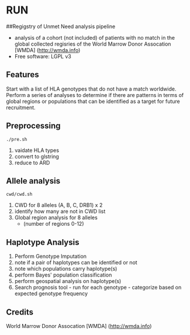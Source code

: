 # RUN

##Regigstry of Unmet Need analysis pipeline

* analysis of a cohort (not included) of patients with no match in the global collected regisries of the World Marrow Donor Assocation [WMDA] (http://wmda.info)
* Free software: LGPL v3

Features
--------

Start with a list of HLA genotypes that do not have a match worldwide.
Perform a series of analyses to determine if there are patterns in terms of global regions or 
populations that can be identified as a target for future recruitment.



Preprocessing
-------------
```
./pre.sh
```
  1. vaidate HLA types
  2. convert to glstring
  3. reduce to ARD

Allele analysis
---------------
```
cwd/cwd.sh
```
  1. CWD for 8 alleles (A, B, C, DRB1) x 2
  2. identify how many are not in CWD list
  3. Global region analysis for 8 alleles 
     - (number of regions 0-12)

Haplotype Analysis
------------------
  1. Perform Genotype Imputation
  2. note if a pair of haplotypes can be identified or not
  3. note which populations carry haplotype(s)
  4. perform Bayes' population classification
  5. perform geospatial analysis on haplotype(s)
  6. Search prognosis tool
    - run for each genotype
    - categorize based on expected genotype frequency


Credits
-------
World Marrow Donor Assocation [WMDA] (http://wmda.info)

